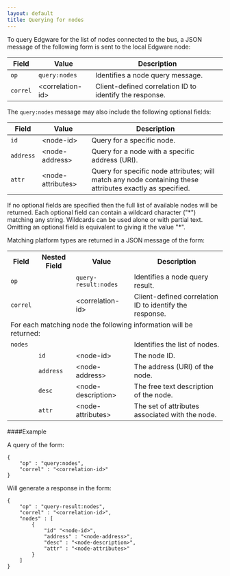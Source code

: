 ```yaml
---
layout: default
title: Querying for nodes
---
```


To query Edgware for the list of nodes connected to the bus, a JSON message of the following form is sent to the local Edgware node:

| Field    | Value             | Description |
| -------- | ----------------- | ----------- | 
| `op`     | `query:nodes`     |  Identifies a node query message. |
| `correl` | \<correlation-id> | Client-defined correlation ID to identify the response. |

The `query:nodes` message may also include the following optional fields:

| Field     | Value              | Description |
| --------- | ------------------ | ----------- | 
| `id`      | \<node-id>         | Query for a specific node. |
| `address` | \<node-address>    | Query for a node with a specific address (URI). |
| `attr`    | \<node-attributes> | Query for specific node attributes; will match any node containing these attributes exactly as specified. |

If no optional fields are specified then the full list of available nodes will be returned. Each optional field can contain a wildcard character ("\*") matching any string. Wildcards can be used alone or with partial text. Omitting an optional field is equivalent to giving it the value "*".

Matching platform types are returned in a JSON message of the form:

<table>
    <tr>
        <th>Field</th>
        <th>Nested Field</th>
        <th>Value</th>
        <th>Description</th>
    </tr>
    <tr>
        <td><code>op</code></td>
        <td></td>
        <td><code>query-result:nodes</code></td>
        <td>Identifies a node query result.</td>
    </tr>
    <tr>
        <td><code>correl</code></td>
        <td></td>
        <td>&lt;correlation-id&gt;</td>
        <td>Client-defined correlation ID to identify the response.</td>
    </tr>
    <tr>
        <td colspan="4">For each matching node the following information will be returned:</td>
    </tr>
    <tr>
        <td><code>nodes</code></td>
        <td></td>
        <td></td>
        <td>Identifies the list of nodes.</td>
    </tr>
    <tr>
        <td></td>
        <td><code>id</code></td>
        <td>&lt;node-id&gt;</td>
        <td>The node ID.</td>
    </tr>
    <tr>
        <td></td>
        <td><code>address</code></td>
        <td>&lt;node-address&gt;</td>
        <td>The address (URI) of the node.</td>
    </tr>
    <tr>
        <td></td>
        <td><code>desc</code></td>
        <td>&lt;node-description&gt;</td>
        <td>The free text description of the node.</td>
    </tr>
    <tr>
        <td></td>
        <td><code>attr</code></td>
        <td>&lt;node-attributes&gt;</td>
        <td>The set of attributes associated with the node.</td>
    </tr>
</table>

####Example   

A query of the form:

	{
		"op" : "query:nodes",
		"correl" : "<correlation-id>"
	}
    
Will generate a response in the form:

	{
		"op" : "query-result:nodes",
		"correl" : "<correlation-id>",
		"nodes" : [
			{
				"id" "<node-id>",
				"address" : "<node-address>",
				"desc" : "<node-description>",
				"attr" : "<node-attributes>"
			}
    	]
	}
    
